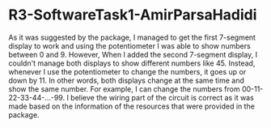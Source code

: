 # R3-SoftwareTask1-AmirParsaHadidi
As it was suggested by the package, I managed to get the first 7-segment display to work and using the potentiometer I was able to show numbers between 0 and 9. However, When I added the second 7-segment display, I couldn't manage both displays to show different numbers like 45. Instead, whenever I use the potentiometer to change the numbers, it goes up or down by 11. In other words, both displays change at the same time and show the same number. For example, I can change the numbers from 00-11-22-33-44-...-99. I believe the wiring part of the circuit is correct as it was made based on the information of the resources that were provided in the package. 
